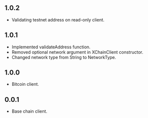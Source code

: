 ## 1.0.2

- Validating testnet address on read-only client.

## 1.0.1

- Implemented validateAddress function.
- Removed optional network argument in XChainClient constructor.
- Changed network type from String to NetworkType.

## 1.0.0

- Bitcoin client.

## 0.0.1

- Base chain client.
